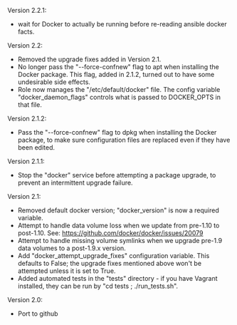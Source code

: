 Version 2.2.1:
 - wait for Docker to actually be running before re-reading ansible docker facts.

Version 2.2:
 - Removed the upgrade fixes added in Version 2.1.
 - No longer pass the "--force-confnew" flag to apt when installing the Docker package.
   This flag, added in 2.1.2, turned out to have some undesirable side effects.
 - Role now manages the "/etc/default/docker" file. The config variable "docker_daemon_flags"
   controls what is passed to DOCKER_OPTS in that file.

Version 2.1.2:
 - Pass the "--force-confnew" flag to dpkg when installing the Docker package, to make
   sure configuration files are replaced even if they have been edited.

Version 2.1.1:
 - Stop the "docker" service before attempting a package upgrade, to prevent an intermittent
   upgrade failure.

Version 2.1:
 - Removed default docker version; "docker_version" is now a required variable.
 - Attempt to handle data volume loss when we update from pre-1.10 to post-1.10.
   See: https://github.com/docker/docker/issues/20079
 - Attempt to handle missing volume symlinks when we upgrade pre-1.9 data volumes
   to a post-1.9.x version.
 - Add "docker_attempt_upgrade_fixes" configuration variable. This defaults to False;
   the upgrade fixes mentioned above won't be attempted unless it is set to True.
 - Added automated tests in the "tests" directory - if you have Vagrant installed, they
   can be run by "cd tests ; ./run_tests.sh".

Version 2.0:
  - Port to github
